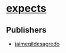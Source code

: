 # [expects](https://pypi.org/project/expects)



## Publishers
- [jaimegildesagredo](https://pypi.org/user/jaimegildesagredo)

